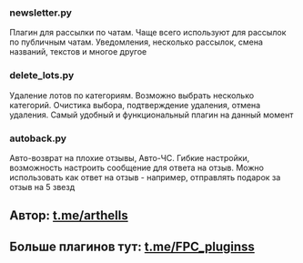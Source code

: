 ### newsletter.py
Плагин для рассылки по чатам. Чаще всего используют для рассылок по публичным чатам. Уведомления, несколько рассылок, смена названий, текстов и многое другое

### delete_lots.py
Удаление лотов по категориям. Возможно выбрать несколько категорий. Очистика выбора, подтверждение удаления, отмена удаления. Самый удобный и функциональный плагин на данный момент

### autoback.py
Авто-возврат на плохие отзывы, Авто-ЧС. Гибкие настройки, возможность настроить сообщение для ответа на отзыв. Можно использовать как ответ на отзыв - например, отправлять подарок за отзыв на 5 звезд

## Автор: <a href='https://t.me/arthells'>t.me/arthells</a>

## Больше плагинов тут: <a href='https://t.me/FPC_pluginss'>t.me/FPC_pluginss</a>

